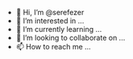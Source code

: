 - 👋 Hi, I’m @serefezer
- 👀 I’m interested in ...
- 🌱 I’m currently learning ...
- 💞️ I’m looking to collaborate on ...
- 📫 How to reach me ...

<!---
serefezer/serefezer is a ✨ special ✨ repository because its `README.md` (this file) appears on your GitHub profile.
You can click the Preview link to take a look at your changes.
--->
